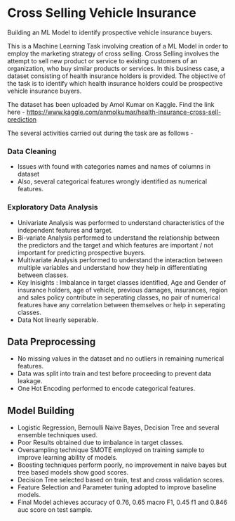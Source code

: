 # Cross Selling Vehicle Insurance
 Building an ML Model to identify prospective vehicle insurance buyers.

This is a Machine Learning Task involving creation of a ML Model in order to employ the marketing strategy of cross selling. Cross Selling involves the attempt to sell new product or service to existing customers of an organization, who buy similar products or services. In this business case, a dataset consisting of health insurance holders is provided. The objective of the task is to identify which health insurance holders could be prospective vehicle insurance buyers.

The dataset has been uploaded by Amol Kumar on Kaggle. Find the link here - https://www.kaggle.com/anmolkumar/health-insurance-cross-sell-prediction

The several activities carried out during the task are as follows - 

### Data Cleaning 
- Issues with found with categories names and names of columns in dataset
- Also, several categorical features wrongly identified as numerical features.


### Exploratory Data Analysis
- Univariate Analysis was performed to understand characteristics of the independent features and target.
- Bi-variate Analysis performed to understand the relationship between the predictors and the target and which features are important / not important for predicting prospective buyers.
- Multivariate Analysis performed to understand the interaction between multiple variables and understand how they help in differentiating between classes.
- Key Inisights : Imbalance in target classes identified, Age and Gender of insurance holders, age of vehicle, previous damages, insurances, region and sales policy contribute in seperating classes, no pair of numerical features have any correlation between themselves or help in seperating classes.
- Data Not linearly seperable.

## Data Preprocessing
- No missing values in the dataset and no outliers in remaining numerical features.
- Data was split into train and test before proceeding to prevent data leakage.
- One Hot Encoding performed to encode categorical features.

## Model Building
- Logistic Regression, Bernoulli Naive Bayes, Decision Tree and several ensemble techniques used.
- Poor Results obtained due to imbalance in target classes.
- Oversampling technique SMOTE employed on training sample to improve learning ability of models.
- Boosting techniques perform poorly, no improvement in naive bayes but tree based models show good scores.
- Decision Tree selected based on train, test and cross validation scores.
- Feature Selection and Parameter tuning adopted to improve baseline models.
- Final Model achieves accuracy of 0.76, 0.65 macro F1, 0.45 f1 and 0.846 auc score on test sample.
